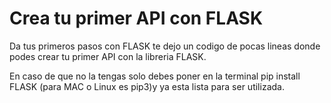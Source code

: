 # Crea tu primer API con FLASK

Da tus primeros pasos con FLASK te dejo un codigo de pocas lineas donde podes crear tu primer API con la libreria FLASK.

En caso de que no la tengas solo debes poner en la terminal pip install FLASK (para MAC o Linux es pip3)y ya esta lista para ser utilizada.


